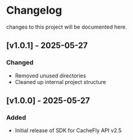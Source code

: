 # Changelog

changes to this project will be documented here.

## [v1.0.1] - 2025-05-27
### Changed
- Removed unused directories
- Cleaned up internal project structure

## [v1.0.0] - 2025-05-27
### Added
- Initial release of SDK for CacheFly API v2.5
